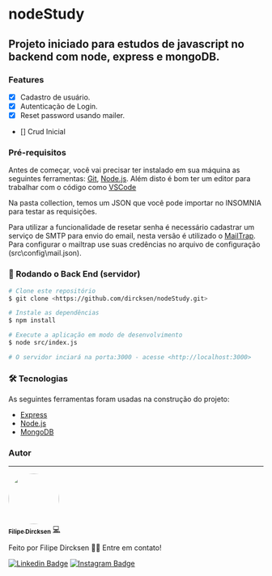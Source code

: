 # nodeStudy

## Projeto iniciado para estudos de javascript no backend com node, express e mongoDB.


### Features

- [x] Cadastro de usuário.
- [x] Autenticação de Login.
- [x] Reset password usando mailer.
- [] Crud Inicial


### Pré-requisitos

Antes de começar, você vai precisar ter instalado em sua máquina as seguintes ferramentas:
[Git](https://git-scm.com), [Node.js](https://nodejs.org/en/). 
Além disto é bom ter um editor para trabalhar com o código como [VSCode](https://code.visualstudio.com/)

Na pasta collection, temos um JSON que você pode importar no INSOMNIA para testar as requisições.

Para utilizar a funcionalidade de resetar senha é necessário cadastrar um serviço de SMTP para envio do email,
nesta versão é utilizado o [MailTrap](https://mailtrap.io/). Para configurar o mailtrap use suas credências no arquivo
de configuração (src\config\mail.json).

### 🎲 Rodando o Back End (servidor)

```bash
# Clone este repositório
$ git clone <https://github.com/dircksen/nodeStudy.git>

# Instale as dependências
$ npm install

# Execute a aplicação em modo de desenvolvimento
$ node src/index.js

# O servidor inciará na porta:3000 - acesse <http://localhost:3000>
```

### 🛠 Tecnologias

As seguintes ferramentas foram usadas na construção do projeto:

- [Express](https://expressjs.com/)
- [Node.js](https://nodejs.org/en/)
- [MongoDB](https://www.mongodb.com/)

### Autor
---

<a href="https://github.com/dircksen">
 <img style="border-radius: 50%;" src="https://avatars.githubusercontent.com/u/33484438?v=4" width="100px;" alt=""/>
 <br />
 <sub><b>Filipe Dircksen</b></sub></a> <a href="https://github.com/dircksen" title="GitHub">💻</a>


Feito por Filipe Dircksen 👋🏽 Entre em contato!

[![Linkedin Badge](https://img.shields.io/badge/-Filipe-blue?style=flat-square&logo=Linkedin&logoColor=white&link=https://www.linkedin.com/in/filipe-dircksen/)](https://www.linkedin.com/in/filipe-dircsken/) 
[![Instagram Badge](https://img.shields.io/badge/-@fds7k-de356d?style=flat-square&logo=instagram&logoColor=white&link=https://www.instagram.com/fds7k/)](https://www.instagram.com/fds7k/)